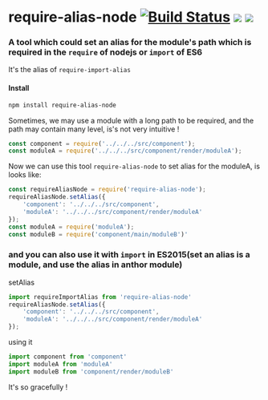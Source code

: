 # require-alias-node [![Build Status](https://travis-ci.org/bonjs/require-alias-node.svg?branch=master)](https://travis-ci.org/bonjs/require-alias-node) [![](https://img.shields.io/npm/v/require-alias-node.svg)](https://www.npmjs.com/package/require-alias-node) [![](https://img.shields.io/npm/l/require-alias-node.svg)](https://img.shields.io/npm/l/require-alias-node.svg)
### A tool which could set an alias for the module's path which is required in the `require` of nodejs     or `import` of ES6

It's the alias of `require-import-alias`

#### Install
~~~bash
npm install require-alias-node
~~~

Sometimes, we may use a module with a long path to be required, and the path may contain many level, is's not very intuitive ! 
~~~javascript
const component = require('../../../src/component');
const moduleA = require('../../../src/component/render/moduleA');
~~~

Now we can use this tool `require-alias-node` to set alias for the moduleA, is looks like:
~~~javascript
const requireAliasNode = require('require-alias-node');
requireAliasNode.setAlias({
	'component': '../../../src/component',
	'moduleA': '../../../src/component/render/moduleA'
});
const moduleA = require('moduleA');
const moduleB = require('component/main/moduleB')'
~~~

### and you can also use it with `import` in ES2015(set an alias is a module, and use the alias in anthor module)

setAlias
~~~javascript
import requireImportAlias from 'require-alias-node'
requireAliasNode.setAlias({
	'component': '../../../src/component',
	'moduleA': '../../../src/component/render/moduleA'
});
~~~

using it 
~~~javascript
import component from 'component'
import moduleA from 'moduleA'
import moduleB from 'component/render/moduleB'
~~~

It's so gracefully !
